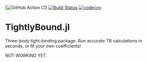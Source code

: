 [![GitHub Action CI](https://github.com/kfgarrity/TightlyBound.jl/workflows/CI/badge.svg)]
[![Build Status](https://travis-ci.com/kfgarrity/TightlyBound.jl.svg?branch=main)](https://travis-ci.com/kfgarrity/TightlyBound.jl)
[![codecov](https://codecov.io/gh/kfgarrity/TightlyBound.jl/branch/main/graph/badge.svg?token=U8COIKIWG6)](https://codecov.io/gh/kfgarrity/TightlyBound.jl)
<!--  
[![Coverage Status](https://coveralls.io/repos/github/kfgarrity/TightlyBound.jl/badge.svg?branch=main)](https://coveralls.io/github/kfgarrity/TightlyBound.jl?branch=main)
-->
# TightlyBound.jl
Three-body tight-binding package. Run accurate TB calculations in seconds, or fit your own coefficients!

NOT WORKING YET.
